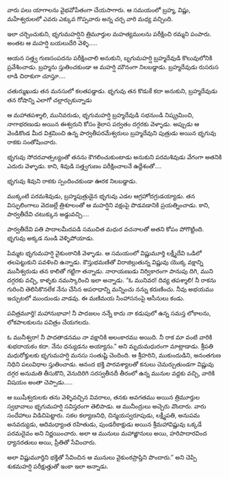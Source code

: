 ﻿వారు పలు యాగాలను వైభవోపేతంగా చేయసాగారు. ఆ సమయంలో బ్రహ్మ, విష్ణు, మహేశ్వరులలో ఎవరు ఎక్కువ గొప్పవారు అన్న చర్చ వారి మధ్య వచ్చింది. 

ఇలా చర్చించుకుని, భృగుమహర్షిని త్రిమూర్తుల మహత్యములను పరీక్షించి రమ్మని పంపారు. అంతట ఆ మహర్షి బయలుదేరి వెళ్ళి….. 

ఆయన సత్త్వ గుణసంపదను పరీక్షించాలి అనుకుని, బృగుమహర్షి బ్రహ్మదేవుడి కొలువులోనికి ప్రవేశించాడు. బ్రహ్మను స్తుతించకుండా ఆ మహర్షి మౌనంగా నిలబడ్డాడు. బ్రహ్మదేవుడు రుసరుస లాడి చిరాకుగా చూస్తూ.... 

చతుర్ముఖుడు తన మనసులో కలతపడ్డాడు. భృగువు తన కొడుకే కదా అనుకుని, బ్రహ్మదేవుడు తన రోషాన్ని ఎలాగో చల్లార్చుకున్నాడు 

ఆ మహాతపశ్శాలి, మునివరుడు, భృగుమహర్షి బ్రహ్మదేవుడి సభనుండి నిష్క్రమించి, నాగాభరణుడు అయిన ఈశ్వరుని కోసం కైలాస పర్వతం దగ్గరకు వెళ్ళాడు. అప్పుడు ఆ వెండికొండ మీద విశ్రమించి ఉన్న పార్వతీపరమేశ్వరులు బ్రహ్మదేవుని పుత్రుడు అయిన భృగువు రాకకు సంతోషించారు. 

భృగువు సోదరవాత్సల్యంతో తనను కౌగలించుకుంటాడు అనుకుని పరమశివుడు వేగంగా అతనికి ఎదురు వెళ్ళాడు. కాని, శివుడి సత్త్వగుణం పరీక్షించాలనే ఉద్దేశంతో.... 

భృగువు శివుని రాకకు స్పందించకుండా ఊరక నిలబడ్డాడు. 

ముక్కంటి పరమశివుడు, బ్రహ్మపుత్రుడైన భృగువు ఎడల ఆగ్రహోదగ్రుడయ్యాడు. తన విస్ఫులింగాలు వెదజల్లే త్రిశూలంతో ఆ మహర్షిని వక్షంపై పొడవడానికి ప్రయత్నించాడు. కాని, పార్వతీదేవి చటుక్కున అడ్డువచ్చి.... 

పార్వతీదేవి పతి పాదాలమీదపడి సముచిత మధుర వచనాలతో అతని కోపం పోగొట్టింది. భృగువు అక్కడ నుండి వెళ్ళిపోయాడు. 

పిమ్మట భృగుమహర్షి వైకుంఠానికి వెళ్ళాడు. ఆ సమయంలో విష్ణుమూర్తి లక్ష్మీదేవి ఒడిలో తలపెట్టుకుని పవళించి ఉన్నాడు. కౌస్తుభమణితో విరాజిల్లుతున్న విష్ణువు యొక్క వక్షాన్ని మునీశ్వరుడు తన కాలితో గట్టిగా తన్నాడు. నారాయణుడు నిర్వికారంగా పానుపు దిగి, ముని దగ్గరకు వచ్చి, కాళ్ళకు నమస్కారించి ఇలా అన్నాడు. “ఓ మునివర! దివ్య తపశ్శాలి! నీ రాకను గురించి తెలిసికొనలేక నేను చేసిన అపరాధాన్ని మన్నించు నన్ను కరుణించు. నీవు అభయము ఇచ్చుటలో ముందుండు వాడవు. ఈ మణిమయ సింహాసనంపై ఆసీనులు కండు. 

పవిత్రమూర్తి! మహానుభావా! నీ పాదజలం నన్నే కాదు నా కడుపులో ఉన్న సమస్త లోకాలను, లోకపాలకులను పవిత్రం చేయగలదు. 

ఓ మునీశ్వరా! నీ పాదతాడనము నా వక్షానికి అలంకారము అయిది. నీ రాక మా వంటి వారికి శుభదాయకం కదా. నేను ధన్యుడను అయ్యాను.” అని మృదుమధురంగా మాట్లాడాడు. శ్రీపతి మధురోక్తులకు భృగుమహర్షి మనసు సంతుష్టి చెందింది. ఆ శ్రీహరిని, ముకుందుడిని, అనంతగుణ నిధిని పలువిధాల స్తుతించాడు. ఆనంద భక్తి పారవశ్యాలతో కనులు చెమర్చుతుండగా విష్ణువు దగ్గర అనుమతి తీసుకొని, వెనుదిరిగి సరస్వతీనదీ తీరంలో ఉన్న మునుల వద్దకు వచ్చి, వారికి విషయం అంతా చెప్పాడు..... 

ఆ ఋషీశ్వరులకు తను వెళ్ళివచ్చిన వివరాలు, తనకు అవగతము అయిన త్రిమూర్తుల స్వభావాలు భృగుమహర్షి సవిస్తరంగా తెలిపాడు. ఆ మునీంద్రులు అచ్చెరు వొందారు. వారు సందేహాలు విడిచిపెట్టారు. సకల కల్యాణనిధి, చిన్మయస్వరూపుడు, లక్ష్మీపతి, అనుపమ అనవద్యుడు, ఆదిమధ్యాంత రహితుడు, పుండరీకాక్షుడు అయిన శ్రీమహావిష్ణువు ఒక్కడే పరమదైవం అని నిర్ణయించారు. అలా ఆ మునులు మహాఙ్ఞానులు అయి, హరిపాదారవింద ధ్యానరతులు అయి, ప్రీతితో సేవించారు. 

అలా విష్ణుమూర్తిని భక్తితో సేవించిన ఆ మునులు వైకుంఠప్రాప్తిని పొందారు.” అని చెప్పి శుకమహర్షి పరీక్షుత్తుతో ఇంకా ఇలా అన్నాడు. 

